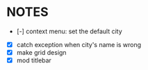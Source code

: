 # NOTES #
- [-] context menu: set the default city
- [x] catch exception when city's name is wrong
- [x] make grid design
- [x] mod titlebar